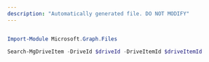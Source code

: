 ```yaml
---
description: "Automatically generated file. DO NOT MODIFY"
---
```


```powershell

Import-Module Microsoft.Graph.Files

Search-MgDriveItem -DriveId $driveId -DriveItemId $driveItemId

```